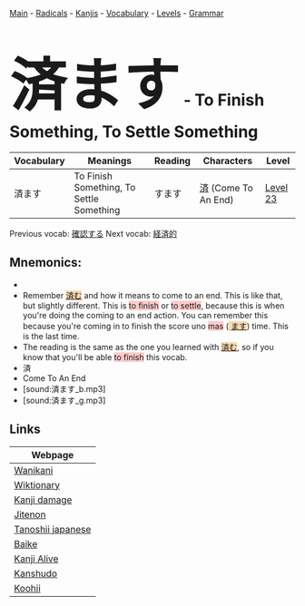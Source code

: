 <style> bigfont {font-size: 100px}</style>
[Main](../README.md) -
[Radicals](../radicals.md) -
[Kanjis](../kanjis.md) -
[Vocabulary](../vocabulary.md) -
[Levels](../levels.md) -
[Grammar](../grammar.md)
# <bigfont> 済ます</bigfont> - To Finish Something, To Settle Something 

| Vocabulary | Meanings | Reading | Characters | Level |
| --- | --- | --- | --- | --- |
| 済ます | To Finish Something, To Settle Something | すます |  [済](../kanjis/済.md) (Come To An End) | [Level 23](../levels/wk_level23.md) |

Previous vocab: [確認する](確認する.md) Next vocab: [経済的](経済的.md) 

## Mnemonics:

* 
* Remember <span style="background-color:#fed8b1"> [済む](https://jisho.org/search/済む)</span> and how it means to come to an end. This is like that, but slightly different. This is <span style="background-color:#ffcccb"> to finish</span> or <span style="background-color:#ffcccb"> to settle</span>, because this is when you're doing the coming to an end action. You can remember this because you're coming in to finish the score uno <span style="background-color:#ffcccb"> mas</span> (<span style="background-color:#fed8b1"> [ます](https://jisho.org/search/ます)</span>) time. This is the last time.
* The reading is the same as the one you learned with <span style="background-color:#fed8b1"> [済む](https://jisho.org/search/済む)</span>, so if you know that you'll be able <span style="background-color:#ffcccb"> to finish</span> this vocab.
* 済
* Come To An End
* [sound:済ます_b.mp3]
* [sound:済ます_g.mp3]


## Links 

| Webpage |
| --- |
| [Wanikani          ](https://www.wanikani.com/kanji/済ます) |
| [Wiktionary        ](https://en.wiktionary.org/wiki/済ます) |
| [Kanji damage      ](http://www.kanjidamage.com/kanji/search?utf8=✓&q=済ます) |
| [Jitenon           ](https://jitenon.com/kanji/済ます) |
| [Tanoshii japanese ](https://www.tanoshiijapanese.com/dictionary/kanji.cfm?k=済ます) |
| [Baike             ](https://baike.baidu.com/item/済ます) |
| [Kanji Alive       ](https://app.kanjialive.com/済ます) |
| [Kanshudo          ](https://www.kanshudo.com/searchmn?q=済ます) |
| [Koohii            ](https://kanji.koohii.com/study/kanji/済ます) |
